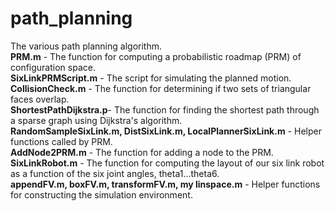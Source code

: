 # path_planning

The various path planning algorithm.<br>
**PRM.m** - The function for computing a probabilistic roadmap (PRM) of configuration space.<br>
**SixLinkPRMScript.m** - The script for simulating the planned motion.<br>
**CollisionCheck.m** - The function for determining if two sets of triangular faces overlap.<br>
**ShortestPathDijkstra.p**- The function for finding the shortest path through a sparse graph using Dijkstra's algorithm.<br>
**RandomSampleSixLink.m, DistSixLink.m, LocalPlannerSixLink.m** - Helper functions called by PRM.<br>
**AddNode2PRM.m** - The function for adding a node to the PRM.<br>
**SixLinkRobot.m** - The function for computing the layout of our six link robot as a function of the six joint angles, theta1...theta6.<br>
**appendFV.m, boxFV.m, transformFV.m, my linspace.m** - Helper functions for constructing the simulation environment.<br>
